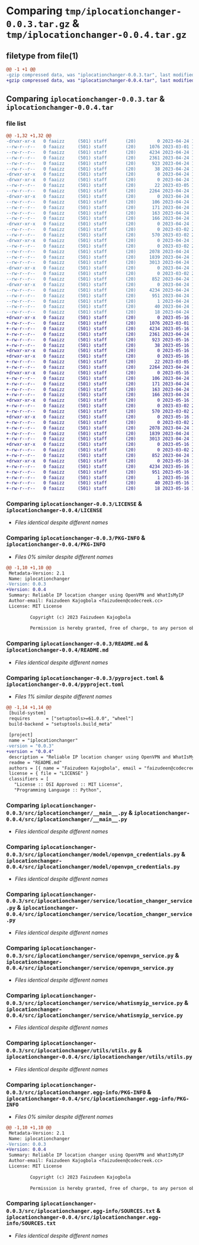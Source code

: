 # Comparing `tmp/iplocationchanger-0.0.3.tar.gz` & `tmp/iplocationchanger-0.0.4.tar.gz`

## filetype from file(1)

```diff
@@ -1 +1 @@
-gzip compressed data, was "iplocationchanger-0.0.3.tar", last modified: Mon Apr 24 17:45:37 2023, max compression
+gzip compressed data, was "iplocationchanger-0.0.4.tar", last modified: Tue May 16 19:11:37 2023, max compression
```

## Comparing `iplocationchanger-0.0.3.tar` & `iplocationchanger-0.0.4.tar`

### file list

```diff
@@ -1,32 +1,32 @@
-drwxr-xr-x   0 faaizz     (501) staff       (20)        0 2023-04-24 17:45:37.936456 iplocationchanger-0.0.3/
--rw-r--r--   0 faaizz     (501) staff       (20)     1076 2023-03-01 19:20:31.000000 iplocationchanger-0.0.3/LICENSE
--rw-r--r--   0 faaizz     (501) staff       (20)     4234 2023-04-24 17:45:37.936014 iplocationchanger-0.0.3/PKG-INFO
--rw-r--r--   0 faaizz     (501) staff       (20)     2361 2023-04-24 17:44:14.000000 iplocationchanger-0.0.3/README.md
--rw-r--r--   0 faaizz     (501) staff       (20)      923 2023-04-24 17:45:08.000000 iplocationchanger-0.0.3/pyproject.toml
--rw-r--r--   0 faaizz     (501) staff       (20)       38 2023-04-24 17:45:37.936593 iplocationchanger-0.0.3/setup.cfg
-drwxr-xr-x   0 faaizz     (501) staff       (20)        0 2023-04-24 17:45:37.920349 iplocationchanger-0.0.3/src/
-drwxr-xr-x   0 faaizz     (501) staff       (20)        0 2023-04-24 17:45:37.923934 iplocationchanger-0.0.3/src/iplocationchanger/
--rw-r--r--   0 faaizz     (501) staff       (20)       22 2023-03-05 11:44:17.000000 iplocationchanger-0.0.3/src/iplocationchanger/__init__.py
--rw-r--r--   0 faaizz     (501) staff       (20)     2264 2023-04-24 17:44:14.000000 iplocationchanger-0.0.3/src/iplocationchanger/__main__.py
-drwxr-xr-x   0 faaizz     (501) staff       (20)        0 2023-04-24 17:45:37.930791 iplocationchanger-0.0.3/src/iplocationchanger/exception/
--rw-r--r--   0 faaizz     (501) staff       (20)      106 2023-04-24 17:44:14.000000 iplocationchanger-0.0.3/src/iplocationchanger/exception/iplocationchanger_exception.py
--rw-r--r--   0 faaizz     (501) staff       (20)      171 2023-04-24 17:44:14.000000 iplocationchanger-0.0.3/src/iplocationchanger/exception/location_changer_service_exception.py
--rw-r--r--   0 faaizz     (501) staff       (20)      163 2023-04-24 17:44:14.000000 iplocationchanger-0.0.3/src/iplocationchanger/exception/openvpn_service_exception.py
--rw-r--r--   0 faaizz     (501) staff       (20)      166 2023-04-24 17:44:14.000000 iplocationchanger-0.0.3/src/iplocationchanger/exception/whatismyip_service_exception.py
-drwxr-xr-x   0 faaizz     (501) staff       (20)        0 2023-04-24 17:45:37.931708 iplocationchanger-0.0.3/src/iplocationchanger/model/
--rw-r--r--   0 faaizz     (501) staff       (20)        0 2023-03-02 20:33:14.000000 iplocationchanger-0.0.3/src/iplocationchanger/model/__init__.py
--rw-r--r--   0 faaizz     (501) staff       (20)      570 2023-03-02 21:42:30.000000 iplocationchanger-0.0.3/src/iplocationchanger/model/openvpn_credentials.py
-drwxr-xr-x   0 faaizz     (501) staff       (20)        0 2023-04-24 17:45:37.933725 iplocationchanger-0.0.3/src/iplocationchanger/service/
--rw-r--r--   0 faaizz     (501) staff       (20)        0 2023-03-02 20:33:19.000000 iplocationchanger-0.0.3/src/iplocationchanger/service/__init__.py
--rw-r--r--   0 faaizz     (501) staff       (20)     2078 2023-04-24 17:44:14.000000 iplocationchanger-0.0.3/src/iplocationchanger/service/location_changer_service.py
--rw-r--r--   0 faaizz     (501) staff       (20)     1839 2023-04-24 17:44:14.000000 iplocationchanger-0.0.3/src/iplocationchanger/service/openvpn_service.py
--rw-r--r--   0 faaizz     (501) staff       (20)     3013 2023-04-24 17:44:14.000000 iplocationchanger-0.0.3/src/iplocationchanger/service/whatismyip_service.py
-drwxr-xr-x   0 faaizz     (501) staff       (20)        0 2023-04-24 17:45:37.935327 iplocationchanger-0.0.3/src/iplocationchanger/utils/
--rw-r--r--   0 faaizz     (501) staff       (20)        0 2023-03-02 20:33:22.000000 iplocationchanger-0.0.3/src/iplocationchanger/utils/__init__.py
--rw-r--r--   0 faaizz     (501) staff       (20)      852 2023-04-24 17:44:14.000000 iplocationchanger-0.0.3/src/iplocationchanger/utils/utils.py
-drwxr-xr-x   0 faaizz     (501) staff       (20)        0 2023-04-24 17:45:37.928283 iplocationchanger-0.0.3/src/iplocationchanger.egg-info/
--rw-r--r--   0 faaizz     (501) staff       (20)     4234 2023-04-24 17:45:37.000000 iplocationchanger-0.0.3/src/iplocationchanger.egg-info/PKG-INFO
--rw-r--r--   0 faaizz     (501) staff       (20)      951 2023-04-24 17:45:37.000000 iplocationchanger-0.0.3/src/iplocationchanger.egg-info/SOURCES.txt
--rw-r--r--   0 faaizz     (501) staff       (20)        1 2023-04-24 17:45:37.000000 iplocationchanger-0.0.3/src/iplocationchanger.egg-info/dependency_links.txt
--rw-r--r--   0 faaizz     (501) staff       (20)       40 2023-04-24 17:45:37.000000 iplocationchanger-0.0.3/src/iplocationchanger.egg-info/requires.txt
--rw-r--r--   0 faaizz     (501) staff       (20)       18 2023-04-24 17:45:37.000000 iplocationchanger-0.0.3/src/iplocationchanger.egg-info/top_level.txt
+drwxr-xr-x   0 faaizz     (501) staff       (20)        0 2023-05-16 19:11:37.165633 iplocationchanger-0.0.4/
+-rw-r--r--   0 faaizz     (501) staff       (20)     1076 2023-03-01 19:20:31.000000 iplocationchanger-0.0.4/LICENSE
+-rw-r--r--   0 faaizz     (501) staff       (20)     4234 2023-05-16 19:11:37.165083 iplocationchanger-0.0.4/PKG-INFO
+-rw-r--r--   0 faaizz     (501) staff       (20)     2361 2023-04-24 17:44:14.000000 iplocationchanger-0.0.4/README.md
+-rw-r--r--   0 faaizz     (501) staff       (20)      923 2023-05-16 19:10:21.000000 iplocationchanger-0.0.4/pyproject.toml
+-rw-r--r--   0 faaizz     (501) staff       (20)       38 2023-05-16 19:11:37.165761 iplocationchanger-0.0.4/setup.cfg
+drwxr-xr-x   0 faaizz     (501) staff       (20)        0 2023-05-16 19:11:37.141124 iplocationchanger-0.0.4/src/
+drwxr-xr-x   0 faaizz     (501) staff       (20)        0 2023-05-16 19:11:37.144039 iplocationchanger-0.0.4/src/iplocationchanger/
+-rw-r--r--   0 faaizz     (501) staff       (20)       22 2023-03-05 11:44:17.000000 iplocationchanger-0.0.4/src/iplocationchanger/__init__.py
+-rw-r--r--   0 faaizz     (501) staff       (20)     2264 2023-04-24 17:44:14.000000 iplocationchanger-0.0.4/src/iplocationchanger/__main__.py
+drwxr-xr-x   0 faaizz     (501) staff       (20)        0 2023-05-16 19:11:37.160507 iplocationchanger-0.0.4/src/iplocationchanger/exception/
+-rw-r--r--   0 faaizz     (501) staff       (20)      106 2023-04-24 17:44:14.000000 iplocationchanger-0.0.4/src/iplocationchanger/exception/iplocationchanger_exception.py
+-rw-r--r--   0 faaizz     (501) staff       (20)      171 2023-04-24 17:44:14.000000 iplocationchanger-0.0.4/src/iplocationchanger/exception/location_changer_service_exception.py
+-rw-r--r--   0 faaizz     (501) staff       (20)      163 2023-04-24 17:44:14.000000 iplocationchanger-0.0.4/src/iplocationchanger/exception/openvpn_service_exception.py
+-rw-r--r--   0 faaizz     (501) staff       (20)      166 2023-04-24 17:44:14.000000 iplocationchanger-0.0.4/src/iplocationchanger/exception/whatismyip_service_exception.py
+drwxr-xr-x   0 faaizz     (501) staff       (20)        0 2023-05-16 19:11:37.161489 iplocationchanger-0.0.4/src/iplocationchanger/model/
+-rw-r--r--   0 faaizz     (501) staff       (20)        0 2023-03-02 20:33:14.000000 iplocationchanger-0.0.4/src/iplocationchanger/model/__init__.py
+-rw-r--r--   0 faaizz     (501) staff       (20)      570 2023-03-02 21:42:30.000000 iplocationchanger-0.0.4/src/iplocationchanger/model/openvpn_credentials.py
+drwxr-xr-x   0 faaizz     (501) staff       (20)        0 2023-05-16 19:11:37.163603 iplocationchanger-0.0.4/src/iplocationchanger/service/
+-rw-r--r--   0 faaizz     (501) staff       (20)        0 2023-03-02 20:33:19.000000 iplocationchanger-0.0.4/src/iplocationchanger/service/__init__.py
+-rw-r--r--   0 faaizz     (501) staff       (20)     2078 2023-04-24 17:44:14.000000 iplocationchanger-0.0.4/src/iplocationchanger/service/location_changer_service.py
+-rw-r--r--   0 faaizz     (501) staff       (20)     1839 2023-04-24 17:44:14.000000 iplocationchanger-0.0.4/src/iplocationchanger/service/openvpn_service.py
+-rw-r--r--   0 faaizz     (501) staff       (20)     3013 2023-04-24 17:44:14.000000 iplocationchanger-0.0.4/src/iplocationchanger/service/whatismyip_service.py
+drwxr-xr-x   0 faaizz     (501) staff       (20)        0 2023-05-16 19:11:37.164471 iplocationchanger-0.0.4/src/iplocationchanger/utils/
+-rw-r--r--   0 faaizz     (501) staff       (20)        0 2023-03-02 20:33:22.000000 iplocationchanger-0.0.4/src/iplocationchanger/utils/__init__.py
+-rw-r--r--   0 faaizz     (501) staff       (20)      852 2023-04-24 17:44:14.000000 iplocationchanger-0.0.4/src/iplocationchanger/utils/utils.py
+drwxr-xr-x   0 faaizz     (501) staff       (20)        0 2023-05-16 19:11:37.158071 iplocationchanger-0.0.4/src/iplocationchanger.egg-info/
+-rw-r--r--   0 faaizz     (501) staff       (20)     4234 2023-05-16 19:11:37.000000 iplocationchanger-0.0.4/src/iplocationchanger.egg-info/PKG-INFO
+-rw-r--r--   0 faaizz     (501) staff       (20)      951 2023-05-16 19:11:37.000000 iplocationchanger-0.0.4/src/iplocationchanger.egg-info/SOURCES.txt
+-rw-r--r--   0 faaizz     (501) staff       (20)        1 2023-05-16 19:11:37.000000 iplocationchanger-0.0.4/src/iplocationchanger.egg-info/dependency_links.txt
+-rw-r--r--   0 faaizz     (501) staff       (20)       40 2023-05-16 19:11:37.000000 iplocationchanger-0.0.4/src/iplocationchanger.egg-info/requires.txt
+-rw-r--r--   0 faaizz     (501) staff       (20)       18 2023-05-16 19:11:37.000000 iplocationchanger-0.0.4/src/iplocationchanger.egg-info/top_level.txt
```

### Comparing `iplocationchanger-0.0.3/LICENSE` & `iplocationchanger-0.0.4/LICENSE`

 * *Files identical despite different names*

### Comparing `iplocationchanger-0.0.3/PKG-INFO` & `iplocationchanger-0.0.4/PKG-INFO`

 * *Files 0% similar despite different names*

```diff
@@ -1,10 +1,10 @@
 Metadata-Version: 2.1
 Name: iplocationchanger
-Version: 0.0.3
+Version: 0.0.4
 Summary: Reliable IP location changer using OpenVPN and WhatIsMyIP
 Author-email: Faizudeen Kajogbola <faizudeen@codecreek.cc>
 License: MIT License
         
         Copyright (c) 2023 Faizudeen Kajogbola
         
         Permission is hereby granted, free of charge, to any person obtaining a copy
```

### Comparing `iplocationchanger-0.0.3/README.md` & `iplocationchanger-0.0.4/README.md`

 * *Files identical despite different names*

### Comparing `iplocationchanger-0.0.3/pyproject.toml` & `iplocationchanger-0.0.4/pyproject.toml`

 * *Files 1% similar despite different names*

```diff
@@ -1,14 +1,14 @@
 [build-system]
 requires      = ["setuptools>=61.0.0", "wheel"]
 build-backend = "setuptools.build_meta"
 
 [project]
 name = "iplocationchanger"
-version = "0.0.3"
+version = "0.0.4"
 description = "Reliable IP location changer using OpenVPN and WhatIsMyIP"
 readme = "README.md"
 authors = [{ name = "Faizudeen Kajogbola", email = "faizudeen@codecreek.cc" }]
 license = { file = "LICENSE" }
 classifiers = [
   "License :: OSI Approved :: MIT License",
   "Programming Language :: Python",
```

### Comparing `iplocationchanger-0.0.3/src/iplocationchanger/__main__.py` & `iplocationchanger-0.0.4/src/iplocationchanger/__main__.py`

 * *Files identical despite different names*

### Comparing `iplocationchanger-0.0.3/src/iplocationchanger/model/openvpn_credentials.py` & `iplocationchanger-0.0.4/src/iplocationchanger/model/openvpn_credentials.py`

 * *Files identical despite different names*

### Comparing `iplocationchanger-0.0.3/src/iplocationchanger/service/location_changer_service.py` & `iplocationchanger-0.0.4/src/iplocationchanger/service/location_changer_service.py`

 * *Files identical despite different names*

### Comparing `iplocationchanger-0.0.3/src/iplocationchanger/service/openvpn_service.py` & `iplocationchanger-0.0.4/src/iplocationchanger/service/openvpn_service.py`

 * *Files identical despite different names*

### Comparing `iplocationchanger-0.0.3/src/iplocationchanger/service/whatismyip_service.py` & `iplocationchanger-0.0.4/src/iplocationchanger/service/whatismyip_service.py`

 * *Files identical despite different names*

### Comparing `iplocationchanger-0.0.3/src/iplocationchanger/utils/utils.py` & `iplocationchanger-0.0.4/src/iplocationchanger/utils/utils.py`

 * *Files identical despite different names*

### Comparing `iplocationchanger-0.0.3/src/iplocationchanger.egg-info/PKG-INFO` & `iplocationchanger-0.0.4/src/iplocationchanger.egg-info/PKG-INFO`

 * *Files 0% similar despite different names*

```diff
@@ -1,10 +1,10 @@
 Metadata-Version: 2.1
 Name: iplocationchanger
-Version: 0.0.3
+Version: 0.0.4
 Summary: Reliable IP location changer using OpenVPN and WhatIsMyIP
 Author-email: Faizudeen Kajogbola <faizudeen@codecreek.cc>
 License: MIT License
         
         Copyright (c) 2023 Faizudeen Kajogbola
         
         Permission is hereby granted, free of charge, to any person obtaining a copy
```

### Comparing `iplocationchanger-0.0.3/src/iplocationchanger.egg-info/SOURCES.txt` & `iplocationchanger-0.0.4/src/iplocationchanger.egg-info/SOURCES.txt`

 * *Files identical despite different names*

